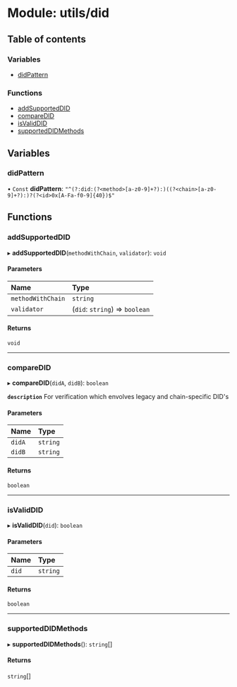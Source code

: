 # Module: utils/did

## Table of contents

### Variables

- [didPattern](utils_did.md#didpattern)

### Functions

- [addSupportedDID](utils_did.md#addsupporteddid)
- [compareDID](utils_did.md#comparedid)
- [isValidDID](utils_did.md#isvaliddid)
- [supportedDIDMethods](utils_did.md#supporteddidmethods)

## Variables

### didPattern

• `Const` **didPattern**: ``"^(?:did:(?<method>[a-z0-9]+?):)((?<chain>[a-z0-9]+?):)?(?<id>0x[A-Fa-f0-9]{40})$"``

## Functions

### addSupportedDID

▸ **addSupportedDID**(`methodWithChain`, `validator`): `void`

#### Parameters

| Name | Type |
| :------ | :------ |
| `methodWithChain` | `string` |
| `validator` | (`did`: `string`) => `boolean` |

#### Returns

`void`

___

### compareDID

▸ **compareDID**(`didA`, `didB`): `boolean`

**`description`** For verification which envolves legacy and chain-specific DID's

#### Parameters

| Name | Type |
| :------ | :------ |
| `didA` | `string` |
| `didB` | `string` |

#### Returns

`boolean`

___

### isValidDID

▸ **isValidDID**(`did`): `boolean`

#### Parameters

| Name | Type |
| :------ | :------ |
| `did` | `string` |

#### Returns

`boolean`

___

### supportedDIDMethods

▸ **supportedDIDMethods**(): `string`[]

#### Returns

`string`[]
